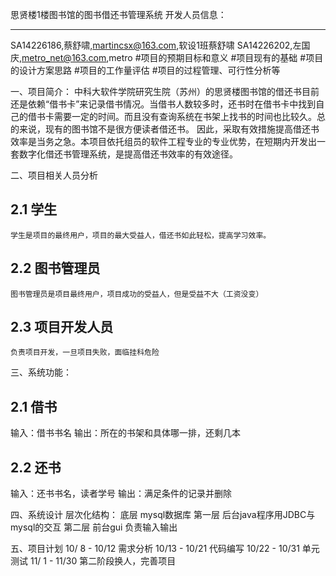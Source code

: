 思贤楼1楼图书馆的图书借还书管理系统
开发人员信息：

***

SA14226186,蔡舒啸,martincsx@163.com,软设1班蔡舒啸
SA14226202,左国庆,metro_net@163.com,metro
#项目的预期目标和意义
#项目现有的基础
#项目的设计方案思路
#项目的工作量评估
#项目的过程管理、可行性分析等




一、项目简介：
    中科大软件学院研究生院（苏州）的思贤楼图书馆的借还书目前还是依赖“借书卡”来记录借书情况。当借书人数较多时，还书时在借书卡中找到自己的借书卡需要一定的时间。而且没有查询系统在书架上找书的时间也比较久。总的来说，现有的图书馆不是很方便读者借还书。
    因此，采取有效措施提高借还书效率是当务之急。本项目依托组员的软件工程专业的专业优势，在短期内开发出一套数字化借还书管理系统，是提高借还书效率的有效途径。

二、项目相关人员分析
## 2.1 学生
    学生是项目的最终用户，项目的最大受益人，借还书如此轻松，提高学习效率。
## 2.2 图书管理员
    图书管理员是项目最终用户，项目成功的受益人，但是受益不大（工资没变）
## 2.3 项目开发人员
    负责项目开发，一旦项目失败，面临挂科危险

三、系统功能：
## 2.1 借书
输入：借书书名
输出：所在的书架和具体哪一排，还剩几本
## 2.2 还书
输入：还书书名，读者学号
输出：满足条件的记录并删除

四、系统设计
层次化结构：
底层 mysql数据库
第一层 后台java程序用JDBC与mysql的交互
第二层 前台gui 负责输入输出

五、项目计划
10/ 8 - 10/12 需求分析
10/13 - 10/21 代码编写
10/22 - 10/31 单元测试
11/ 1 - 11/30  第二阶段换人，完善项目